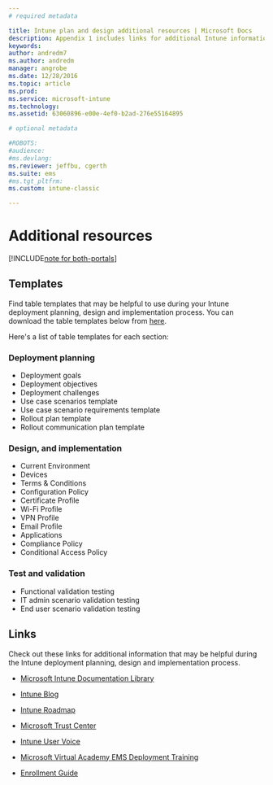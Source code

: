 ```yaml
---
# required metadata

title: Intune plan and design additional resources | Microsoft Docs
description: Appendix 1 includes links for additional Intune information that might be helpful during the Intune deployment planning and implementation process.
keywords:
author: andredm7
ms.author: andredm
manager: angrobe
ms.date: 12/28/2016
ms.topic: article
ms.prod:
ms.service: microsoft-intune
ms.technology:
ms.assetid: 63060896-e00e-4ef0-b2ad-276e55164895

# optional metadata

#ROBOTS:
#audience:
#ms.devlang:
ms.reviewer: jeffbu, cgerth
ms.suite: ems
#ms.tgt_pltfrm:
ms.custom: intune-classic

---
```


# Additional resources

[!INCLUDE[note for both-portals](../includes/note-for-both-portals.md)]

## Templates

Find table templates that may be helpful to use during your Intune deployment planning, design and implementation process. You can download the table templates below from [here](https://gallery.technet.microsoft.com/Intune-deployment-planning-fae156c2?redir=0).

Here's a list of table templates for each section:

### Deployment planning

- Deployment goals
- Deployment objectives
- Deployment challenges
- Use case scenarios template
- Use case scenario requirements template
- Rollout plan template
- Rollout communication plan template

### Design, and implementation

- Current Environment
- Devices
- Terms & Conditions
- Configuration Policy
- Certificate Profile
- Wi-Fi Profile
- VPN Profile
- Email Profile
- Applications
- Compliance Policy
- Conditional Access Policy

### Test and validation

- Functional validation testing
- IT admin scenario validation testing
- End user scenario validation testing

## Links

Check out these links for additional information that may be helpful during the Intune deployment planning, design and implementation process.

-   [Microsoft Intune Documentation Library](/intune-classic/)

-   [Intune Blog](https://blogs.technet.microsoft.com/enterprisemobility/)

-   [Intune Roadmap ](https://www.microsoft.com/server-cloud/roadmap/)

-   [Microsoft Trust Center](http://www.microsoft.com/TrustCenter/default.aspx)

-   [Intune User Voice](http://microsoftintune.uservoice.com/)

-   [Microsoft Virtual Academy EMS Deployment Training](https://mva.microsoft.com/training-courses/deploying-microsoft-enterprise-mobility-suite-16408?l=wjq9vmwvD_5805996570)

-   [Enrollment Guide](https://gallery.technet.microsoft.com/Intune-End-User-Enrollment-3a0c9b0c?WT.mc_id=Blog_Intune_General_PCIT)
